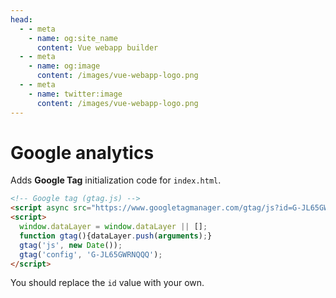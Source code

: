 ```yaml
---
head:
  - - meta
    - name: og:site_name
      content: Vue webapp builder
  - - meta
    - name: og:image
      content: /images/vue-webapp-logo.png
  - - meta
    - name: twitter:image
      content: /images/vue-webapp-logo.png
---
```

# Google analytics

Adds **Google Tag** initialization code for `index.html`.

```html
<!-- Google tag (gtag.js) -->
<script async src="https://www.googletagmanager.com/gtag/js?id=G-JL65GWRNQQ"></script>
<script>
  window.dataLayer = window.dataLayer || [];
  function gtag(){dataLayer.push(arguments);}
  gtag('js', new Date());
  gtag('config', 'G-JL65GWRNQQQ');
</script>
```

You should replace the `id` value with your own.